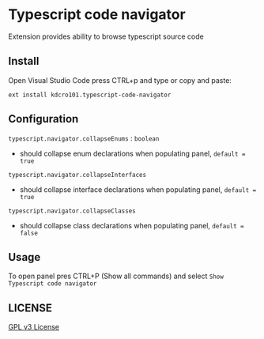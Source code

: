 # Typescript code navigator

Extension provides ability to browse typescript source code 


## Install

Open Visual Studio Code press CTRL+p and type or copy and paste:

`ext install kdcro101.typescript-code-navigator`


## Configuration
`typescript.navigator.collapseEnums` : `boolean`
 - should collapse enum declarations when populating panel, `default = true`

`typescript.navigator.collapseInterfaces`
- should collapse interface declarations when populating panel, `default = true`

`typescript.navigator.collapseClasses`
- should collapse class declarations when populating panel, `default = false`

## Usage

To open panel pres CTRL+P (Show all commands) and select `Show Typescript code navigator`


## LICENSE

[GPL v3 License](https://raw.githubusercontent.com/kdcro101/vscode-typescript-code-navigator/master/LICENSE)
